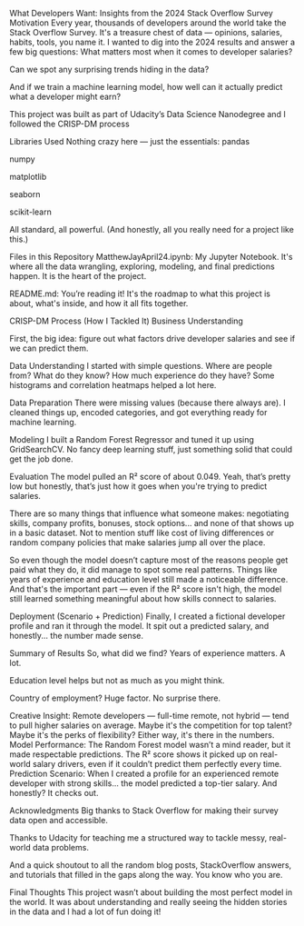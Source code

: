 What Developers Want: Insights from the 2024 Stack Overflow Survey
Motivation
Every year, thousands of developers around the world take the Stack Overflow Survey. It's a treasure chest of data — opinions, salaries, habits, tools, you name it.
I wanted to dig into the 2024 results and answer a few big questions:
What matters most when it comes to developer salaries?


Can we spot any surprising trends hiding in the data?


And if we train a machine learning model, how well can it actually predict what a developer might earn?


This project was built as part of Udacity’s Data Science Nanodegree and I followed the CRISP-DM process

Libraries Used
Nothing crazy here — just the essentials:
pandas


numpy


matplotlib


seaborn


scikit-learn


All standard, all powerful. (And honestly, all you really need for a project like this.)

Files in this Repository
MatthewJayApril24.ipynb:
 My Jupyter Notebook. It's where all the data wrangling, exploring, modeling, and final predictions happen. It is the heart of the project.


README.md:
 You’re reading it! It's the roadmap to what this project is about, what's inside, and how it all fits together.



CRISP-DM Process (How I Tackled It)
Business Understanding

 First, the big idea: figure out what factors drive developer salaries and see if we can predict them.

Data Understanding
 I started with simple questions. Where are people from? What do they know? How much experience do they have? Some histograms and correlation heatmaps helped a lot here.

Data Preparation
 There were missing values (because there always are). I cleaned things up, encoded categories, and got everything ready for machine learning.

Modeling
 I built a Random Forest Regressor and tuned it up using GridSearchCV. No fancy deep learning stuff, just something solid that could get the job done.

Evaluation
The model pulled an R² score of about 0.049. Yeah, that’s pretty low but honestly, that’s just how it goes when you're trying to predict salaries.

There are so many things that influence what someone makes: negotiating skills, company profits, bonuses, stock options... and none of that shows up in a basic dataset. Not to mention stuff like cost of living differences or random company policies that make salaries jump all over the place.

So even though the model doesn’t capture most of the reasons people get paid what they do, it did manage to spot some real patterns. Things like years of experience and education level still made a noticeable difference. And that's the important part — even if the R² score isn't high, the model still learned something meaningful about how skills connect to salaries.

Deployment (Scenario + Prediction)
 Finally, I created a fictional developer profile and ran it through the model. It spit out a predicted salary, and honestly... the number made sense.

Summary of Results
So, what did we find?
Years of experience matters. A lot.


Education level helps but not as much as you might think.


Country of employment? Huge factor. No surprise there.


Creative Insight:
 Remote developers — full-time remote, not hybrid — tend to pull higher salaries on average. Maybe it's the competition for top talent? Maybe it's the perks of flexibility? Either way, it's there in the numbers.
Model Performance:
 The Random Forest model wasn’t a mind reader, but it made respectable predictions. The R² score shows it picked up on real-world salary drivers, even if it couldn’t predict them perfectly every time.
Prediction Scenario:
 When I created a profile for an experienced remote developer with strong skills... the model predicted a top-tier salary. And honestly? It checks out.

Acknowledgments
Big thanks to Stack Overflow for making their survey data open and accessible.


Thanks to Udacity for teaching me a structured way to tackle messy, real-world data problems.


And a quick shoutout to all the random blog posts, StackOverflow answers, and tutorials that filled in the gaps along the way. You know who you are.



Final Thoughts
This project wasn’t about building the most perfect model in the world. It was about understanding and really seeing the hidden stories in the data and I had a lot of fun doing it!


